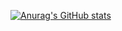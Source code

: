 [![Anurag's GitHub stats](https://github-readme-stats.vercel.app/api?username=kaicdeldebbio)](https://github.com/kaicdeldebbio/github-readme-stats)
